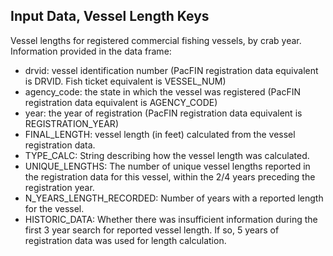 ## Input Data, Vessel Length Keys

Vessel lengths for registered commercial fishing vessels, by crab year. Information provided in the data frame:
- drvid: vessel identification number (PacFIN registration data equivalent is DRVID. Fish ticket equivalent is VESSEL_NUM)
- agency_code: the state in which the vessel was registered (PacFIN registration data equivalent is AGENCY_CODE)
- year: the year of registration (PacFIN registration data equivalent is REGISTRATION_YEAR)
- FINAL_LENGTH: vessel length (in feet) calculated from the vessel registration data. 
- TYPE_CALC: String describing how the vessel length was calculated.
- UNIQUE_LENGTHS: The number of unique vessel lengths reported in the registration data for this vessel, within the 2/4 years preceding the registration year.
- N_YEARS_LENGTH_RECORDED: Number of years with a reported length for the vessel.
- HISTORIC_DATA: Whether there was insufficient information during the first 3 year search for reported vessel length. If so, 5 years of registration data was used for length calculation. 